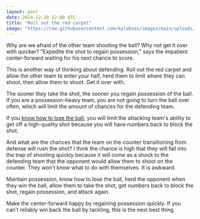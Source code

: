 ```yaml
---
layout: post
date: 2024-12-30 12:00 UTC
title: "Roll out the red carpet"
image: "https://raw.githubusercontent.com/kyleboas/images/main/uploads/2024/12/29/Image-29Dec2024_20:24:47.png"
---
```


Why are we afraid of the other team shooting the ball? Why not get it over with quicker? "Expedite the shot to regain possession," says the impatient center-forward waiting for his next chance to score.

<!---more--->

This is another way of thinking about defending. Roll out the red carpet and allow the other team to enter your half, herd them to limit where they can shoot, then allow them to shoot. Get it over with.

The sooner they take the shot, the sooner you regain possession of the ball. If you are a possession-heavy team, you are not going to turn the ball over often, which will limit the amount of chances for the defending team. 

If you [know how to lose the ball](https://tacticsjournal.com/2024/12/12/why-erling-haaland-is-not-being-played-through/), you will limit the attacking team's ability to get off a high-quality shot because you will have numbers back to block the shot.

And what are the chances that the team on the counter transitioning from defense will rush the shot? I think the chance is high that they will fall into the trap of shooting quickly because it will come as a shock to the defending team that the opponent would allow them to shoot on the counter. They won't know what to do with themselves. It is awkward.

Maintain possession, know how to lose the ball, herd the opponent when they win the ball, allow them to take the shot, get numbers back to block the shot, regain possession, and attack again. 

Make the center-forward happy by regaining possession quickly. If you can't reliably win back the ball by tackling, this is the next best thing.